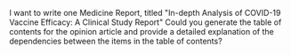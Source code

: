 I want to write one Medicine Report, titled "In-depth Analysis of COVID-19 Vaccine Efficacy: A Clinical Study Report" Could you generate the table of contents for the opinion article and provide a detailed explanation of the dependencies between the items in the table of contents?